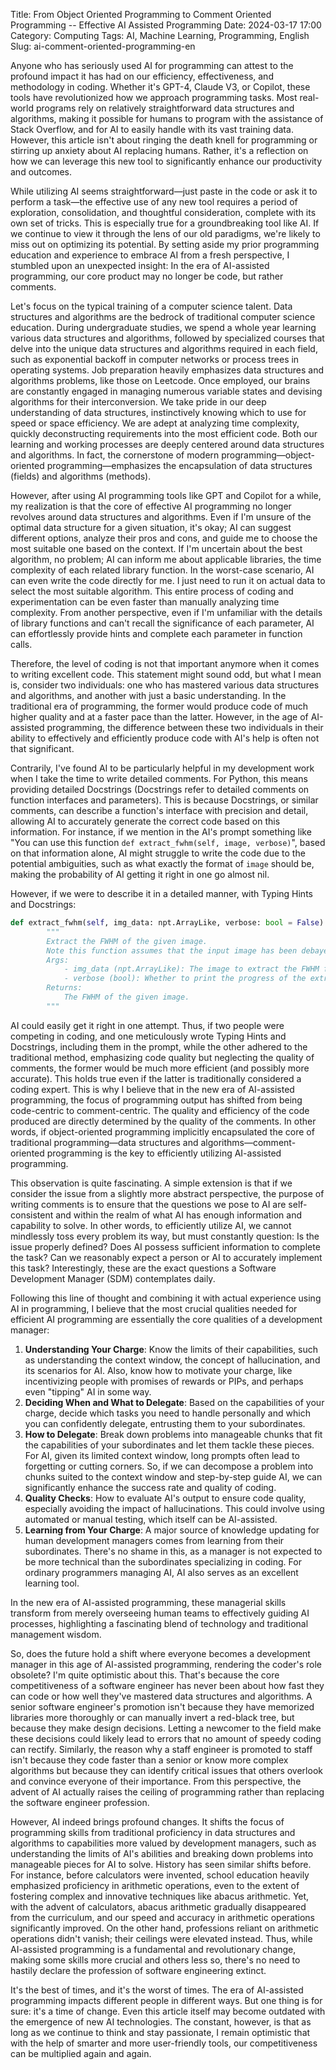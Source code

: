 Title: From Object Oriented Programming to Comment Oriented Programming -- Effective AI Assisted Programming
Date: 2024-03-17 17:00
Category: Computing
Tags: AI, Machine Learning, Programming, English
Slug: ai-comment-oriented-programming-en

Anyone who has seriously used AI for programming can attest to the profound impact it has had on our efficiency, effectiveness, and methodology in coding. Whether it's GPT-4, Claude V3, or Copilot, these tools have revolutionized how we approach programming tasks. Most real-world programs rely on relatively straightforward data structures and algorithms, making it possible for humans to program with the assistance of Stack Overflow, and for AI to easily handle with its vast training data. However, this article isn't about ringing the death knell for programming or stirring up anxiety about AI replacing humans. Rather, it's a reflection on how we can leverage this new tool to significantly enhance our productivity and outcomes.

While utilizing AI seems straightforward—just paste in the code or ask it to perform a task—the effective use of any new tool requires a period of exploration, consolidation, and thoughtful consideration, complete with its own set of tricks. This is especially true for a groundbreaking tool like AI. If we continue to view it through the lens of our old paradigms, we're likely to miss out on optimizing its potential. By setting aside my prior programming education and experience to embrace AI from a fresh perspective, I stumbled upon an unexpected insight: In the era of AI-assisted programming, our core product may no longer be code, but rather comments.

Let's focus on the typical training of a computer science talent. Data structures and algorithms are the bedrock of traditional computer science education. During undergraduate studies, we spend a whole year learning various data structures and algorithms, followed by specialized courses that delve into the unique data structures and algorithms required in each field, such as exponential backoff in computer networks or process trees in operating systems. Job preparation heavily emphasizes data structures and algorithms problems, like those on Leetcode. Once employed, our brains are constantly engaged in managing numerous variable states and devising algorithms for their interconversion. We take pride in our deep understanding of data structures, instinctively knowing which to use for speed or space efficiency. We are adept at analyzing time complexity, quickly deconstructing requirements into the most efficient code. Both our learning and working processes are deeply centered around data structures and algorithms. In fact, the cornerstone of modern programming—object-oriented programming—emphasizes the encapsulation of data structures (fields) and algorithms (methods).

However, after using AI programming tools like GPT and Copilot for a while, my realization is that the core of effective AI programming no longer revolves around data structures and algorithms. Even if I'm unsure of the optimal data structure for a given situation, it's okay; AI can suggest different options, analyze their pros and cons, and guide me to choose the most suitable one based on the context. If I'm uncertain about the best algorithm, no problem; AI can inform me about applicable libraries, the time complexity of each related library function. In the worst-case scenario, AI can even write the code directly for me. I just need to run it on actual data to select the most suitable algorithm. This entire process of coding and experimentation can be even faster than manually analyzing time complexity. From another perspective, even if I'm unfamiliar with the details of library functions and can't recall the significance of each parameter, AI can effortlessly provide hints and complete each parameter in function calls.

Therefore, the level of coding is not that important anymore when it comes to writing excellent code. This statement might sound odd, but what I mean is, consider two individuals: one who has mastered various data structures and algorithms, and another with just a basic understanding. In the traditional era of programming, the former would produce code of much higher quality and at a faster pace than the latter. However, in the age of AI-assisted programming, the difference between these two individuals in their ability to effectively and efficiently produce code with AI's help is often not that significant.

Contrarily, I've found AI to be particularly helpful in my development work when I take the time to write detailed comments. For Python, this means providing detailed Docstrings (Docstrings refer to detailed comments on function interfaces and parameters). This is because Docstrings, or similar comments, can describe a function's interface with precision and detail, allowing AI to accurately generate the correct code based on this information. For instance, if we mention in the AI's prompt something like "You can use this function `def extract_fwhm(self, image, verbose)`", based on that information alone, AI might struggle to write the code due to the potential ambiguities, such as what exactly the format of `image` should be, making the probability of AI getting it right in one go almost nil.

However, if we were to describe it in a detailed manner, with Typing Hints and Docstrings:
``` python
def extract_fwhm(self, img_data: npt.ArrayLike, verbose: bool = False) -> float:
        """
        Extract the FWHM of the given image.
        Note this function assumes that the input image has been debayered if it is a color image.
        Args:
            - img_data (npt.ArrayLike): The image to extract the FWHM from.
            - verbose (bool): Whether to print the progress of the extraction.
        Returns:
            The FWHM of the given image.
        """
```

AI could easily get it right in one attempt. Thus, if two people were competing in coding, and one meticulously wrote Typing Hints and Docstrings, including them in the prompt, while the other adhered to the traditional method, emphasizing code quality but neglecting the quality of comments, the former would be much more efficient (and possibly more accurate). This holds true even if the latter is traditionally considered a coding expert. This is why I believe that in the new era of AI-assisted programming, the focus of programming output has shifted from being code-centric to comment-centric. The quality and efficiency of the code produced are directly determined by the quality of the comments. In other words, if object-oriented programming implicitly encapsulated the core of traditional programming—data structures and algorithms—comment-oriented programming is the key to efficiently utilizing AI-assisted programming.

This observation is quite fascinating. A simple extension is that if we consider the issue from a slightly more abstract perspective, the purpose of writing comments is to ensure that the questions we pose to AI are self-consistent and within the realm of what AI has enough information and capability to solve. In other words, to efficiently utilize AI, we cannot mindlessly toss every problem its way, but must constantly question: Is the issue properly defined? Does AI possess sufficient information to complete the task? Can we reasonably expect a person or AI to accurately implement this task? Interestingly, these are the exact questions a Software Development Manager (SDM) contemplates daily.

Following this line of thought and combining it with actual experience using AI in programming, I believe that the most crucial qualities needed for efficient AI programming are essentially the core qualities of a development manager:

1. **Understanding Your Charge**: Know the limits of their capabilities, such as understanding the context window, the concept of hallucination, and its scenarios for AI. Also, know how to motivate your charge, like incentivizing people with promises of rewards or PIPs, and perhaps even "tipping" AI in some way.
2. **Deciding When and What to Delegate**: Based on the capabilities of your charge, decide which tasks you need to handle personally and which you can confidently delegate, entrusting them to your subordinates.
3. **How to Delegate**: Break down problems into manageable chunks that fit the capabilities of your subordinates and let them tackle these pieces. For AI, given its limited context window, long prompts often lead to forgetting or cutting corners. So, if we can decompose a problem into chunks suited to the context window and step-by-step guide AI, we can significantly enhance the success rate and quality of coding.
4. **Quality Checks**: How to evaluate AI's output to ensure code quality, especially avoiding the impact of hallucinations. This could involve using automated or manual testing, which itself can be AI-assisted.
5. **Learning from Your Charge**: A major source of knowledge updating for human development managers comes from learning from their subordinates. There's no shame in this, as a manager is not expected to be more technical than the subordinates specializing in coding. For ordinary programmers managing AI, AI also serves as an excellent learning tool.

In the new era of AI-assisted programming, these managerial skills transform from merely overseeing human teams to effectively guiding AI processes, highlighting a fascinating blend of technology and traditional management wisdom.

So, does the future hold a shift where everyone becomes a development manager in this age of AI-assisted programming, rendering the coder's role obsolete? I'm quite optimistic about this. That's because the core competitiveness of a software engineer has never been about how fast they can code or how well they've mastered data structures and algorithms. A senior software engineer's promotion isn't because they have memorized libraries more thoroughly or can manually invert a red-black tree, but because they make design decisions. Letting a newcomer to the field make these decisions could likely lead to errors that no amount of speedy coding can rectify. Similarly, the reason why a staff engineer is promoted to staff isn't because they code faster than a senior or know more complex algorithms but because they can identify critical issues that others overlook and convince everyone of their importance. From this perspective, the advent of AI actually raises the ceiling of programming rather than replacing the software engineer profession.

However, AI indeed brings profound changes. It shifts the focus of programming skills from traditional proficiency in data structures and algorithms to capabilities more valued by development managers, such as understanding the limits of AI's abilities and breaking down problems into manageable pieces for AI to solve. History has seen similar shifts before. For instance, before calculators were invented, school education heavily emphasized proficiency in arithmetic operations, even to the extent of fostering complex and innovative techniques like abacus arithmetic. Yet, with the advent of calculators, abacus arithmetic gradually disappeared from the curriculum, and our speed and accuracy in arithmetic operations significantly improved. On the other hand, professions reliant on arithmetic operations didn't vanish; their ceilings were elevated instead. Thus, while AI-assisted programming is a fundamental and revolutionary change, making some skills more crucial and others less so, there's no need to hastily declare the profession of software engineering extinct.

It's the best of times, and it's the worst of times. The era of AI-assisted programming impacts different people in different ways. But one thing is for sure: it's a time of change. Even this article itself may become outdated with the emergence of new AI technologies. The constant, however, is that as long as we continue to think and stay passionate, I remain optimistic that with the help of smarter and more user-friendly tools, our competitiveness can be multiplied again and again.